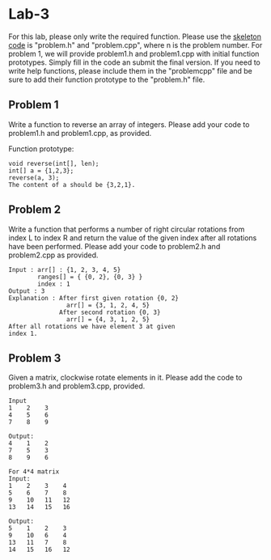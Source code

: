 # Lab-3

For this lab, please only write the required function.  Please use the [skeleton code](https://github.com/jortizcs-rutgers/PM1-public/tree/master/lab3) is "problem<n>.h" and "problem<n>.cpp", where n is the problem number.  For problem 1, we will provide problem1.h and problem1.cpp with initial function prototypes.  Simply fill in the code an submit the final version.  If you need to write help functions, please include them in the "problem<n>cpp" file and be sure to add their function prototype to the "problem<n>.h" file.

## Problem 1

Write a function to reverse an array of integers.  Please add your code to problem1.h and problem1.cpp, as provided.

Function prototype:
```
void reverse(int[], len);
int[] a = {1,2,3};
reverse(a, 3);
The content of a should be {3,2,1}.
```



## Problem 2
Write a function that performs a number of right circular rotations from index L to index R and return the value of the given index after all rotations have been performed.  Please add your code to problem2.h and problem2.cpp as provided.

```
Input : arr[] : {1, 2, 3, 4, 5}
        ranges[] = { {0, 2}, {0, 3} }
        index : 1
Output : 3
Explanation : After first given rotation {0, 2}
                arr[] = {3, 1, 2, 4, 5}
              After second rotation {0, 3} 
                arr[] = {4, 3, 1, 2, 5}
After all rotations we have element 3 at given
index 1. 
```


## Problem 3

Given a matrix, clockwise rotate elements in it.  Please add the code to problem3.h and problem3.cpp, provided.

```
Input
1    2    3
4    5    6
7    8    9

Output:
4    1    2
7    5    3
8    9    6

For 4*4 matrix
Input:
1    2    3    4    
5    6    7    8
9    10   11   12
13   14   15   16

Output:
5    1    2    3
9    10   6    4
13   11   7    8
14   15   16   12
```
